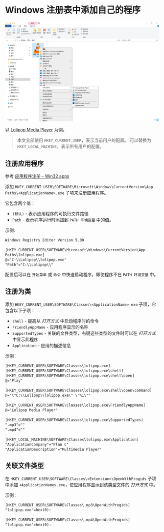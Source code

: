 
# Windows 注册表中添加自己的程序

![打开方式](../../resource/lolipop/OpenWith.png)

以 [Lolipop Media Player](https://github.com/hubenchang0515/Lolipop) 为例。

> 本文全部使用 `HKEY_CURRENT_USER`，表示当前用户的配置。
> 可以替换为 `HKEY_LOCAL_MACHINE`，表示所有用户的配置。

## 注册应用程序

参考 [应用程序注册 - Win32 apps](https://learn.microsoft.com/zh-cn/windows/win32/shell/app-registration)

添加 `HKEY_CURRENT_USER\SOFTWARE\Microsoft\Windows\CurrentVersion\App Paths\<ApplicationName>.exe` 子项来注册应用程序。

它包含两个值：  

* `(默认)` - 表示应用程序的可执行文件路径
* `Path` - 表示程序运行时添加到 `PATH 环境变量` 中的值。

示例:  

```
Windows Registry Editor Version 5.00

[HKEY_CURRENT_USER\SOFTWARE\Microsoft\Windows\CurrentVersion\App Paths\lolipop.exe]
@="C:\\Lolipop\\lolipop.exe"
"Path"="C:\\Lolipop\\"
```

配置后可以在 `开始菜单` 或 `命令` 中快速启动程序，即使程序不在 `PATH 环境变量` 中。

## 注册为类

添加 `HKEY_CURRENT_USER\SOFTWARE\Classes\<ApplicationName>.exe` 子项，它包含以下子项：  

* `shell` - 提高从 *打开方式* 中启动程序时的命令
* `FriendlyAppName` - 应用程序显示的名称
* `SupportedTypes` - 关联的文件类型，右键这些类型的文件时可以在 *打开方式* 中显示此程序
* `Application` - 应用的描述信息

示例：  

```
[HKEY_CURRENT_USER\SOFTWARE\Classes\lolipop.exe]
[HKEY_CURRENT_USER\SOFTWARE\Classes\lolipop.exe\shell]
[HKEY_CURRENT_USER\SOFTWARE\Classes\lolipop.exe\shell\open]
@="Play"

[HKEY_CURRENT_USER\SOFTWARE\Classes\lolipop.exe\shell\open\command]
@="\"C:\\Lolipop\\lolipop.exe\" \"%1\""

[HKEY_CURRENT_USER\SOFTWARE\Classes\lolipop.exe\FriendlyAppName]
@="Lolipop Media Player"

[HKEY_CURRENT_USER\SOFTWARE\Classes\lolipop.exe\SupportedTypes]
".mp3"=""
".mp4"=""

[HKEY_LOCAL_MACHINE\SOFTWARE\Classes\lolipop.exe\Application]
"ApplicationCompany"="Plan C"
"ApplicationDescription"="Multimedia Player"
```

## 关联文件类型

在 `HKEY_CURRENT_USER\SOFTWARE\Classes\<Extension>\OpenWithProgids` 子项中添加 `<ApplicationName>.exe`，使应用程序显示到该类型文件的 *打开方式* 中。

示例：  

```
[HKEY_CURRENT_USER\SOFTWARE\Classes\.mp3\OpenWithProgids]
"lolipop.exe"=hex(0):

[HKEY_CURRENT_USER\SOFTWARE\Classes\.mp4\OpenWithProgids]
"lolipop.exe"=hex(0):
```
